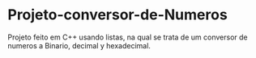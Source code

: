# Projeto-conversor-de-Numeros
Projeto feito em C++ usando listas, na qual se trata de um conversor de numeros a Binario, decimal y hexadecimal.
